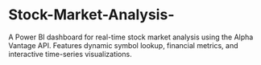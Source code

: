 # Stock-Market-Analysis-
A Power BI dashboard for real-time stock market analysis using the Alpha Vantage API. Features dynamic symbol lookup, financial metrics, and interactive time-series visualizations.
